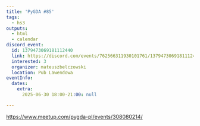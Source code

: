 ```yaml
---
title: 'PyGDA #85'
tags:
  - hs3
outputs:
  - html
  - calendar
discord_event:
  id: 1379473069181112440
  link: https://discord.com/events/762566311930101761/1379473069181112440
  interested: 3
  organizer: mateuszbelczowski
  location: Pub Lawendowa
eventInfo:
  dates:
    extra:
      2025-06-30 18:00-21:00: null

---
```


https://www.meetup.com/pygda-pl/events/308080214/
